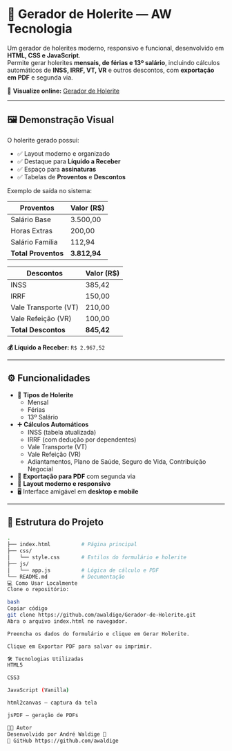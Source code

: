 # 📑 Gerador de Holerite — AW Tecnologia

Um gerador de holerites moderno, responsivo e funcional, desenvolvido em **HTML, CSS e JavaScript**.  
Permite gerar holerites **mensais, de férias e 13º salário**, incluindo cálculos automáticos de **INSS, IRRF, VT, VR** e outros descontos, com **exportação em PDF** e segunda via.

🔗 **Visualize online:** [Gerador de Holerite](https://gerador-de-holerite.vercel.app/)

---

## 🖼️ Demonstração Visual

O holerite gerado possui:

- ✅ Layout moderno e organizado  
- ✅ Destaque para **Líquido a Receber**  
- ✅ Espaço para **assinaturas**  
- ✅ Tabelas de **Proventos** e **Descontos**

Exemplo de saída no sistema:

| Proventos           | Valor (R$) |
|--------------------|------------|
| Salário Base        | 3.500,00   |
| Horas Extras        | 200,00     |
| Salário Família     | 112,94     |
| **Total Proventos** | **3.812,94** |

| Descontos                  | Valor (R$) |
|----------------------------|------------|
| INSS                       | 385,42     |
| IRRF                       | 150,00     |
| Vale Transporte (VT)       | 210,00     |
| Vale Refeição (VR)         | 100,00     |
| **Total Descontos**        | **845,42** |

**💰 Líquido a Receber:** `R$ 2.967,52`

---

## ⚙️ Funcionalidades

- 🧾 **Tipos de Holerite**
  - Mensal
  - Férias
  - 13º Salário
- ➕ **Cálculos Automáticos**
  - INSS (tabela atualizada)
  - IRRF (com dedução por dependentes)
  - Vale Transporte (VT)
  - Vale Refeição (VR)
  - Adiantamentos, Plano de Saúde, Seguro de Vida, Contribuição Negocial
- 📄 **Exportação para PDF** com segunda via
- 🎨 **Layout moderno e responsivo**
- 🖥️ Interface amigável em **desktop e mobile**

---

## 📂 Estrutura do Projeto

```bash
.
├── index.html          # Página principal
├── css/
│   └── style.css       # Estilos do formulário e holerite
├── js/
│   └── app.js          # Lógica de cálculo e PDF
└── README.md           # Documentação
💻 Como Usar Localmente
Clone o repositório:

bash
Copiar código
git clone https://github.com/awaldige/Gerador-de-Holerite.git
Abra o arquivo index.html no navegador.

Preencha os dados do formulário e clique em Gerar Holerite.

Clique em Exportar PDF para salvar ou imprimir.

🛠️ Tecnologias Utilizadas
HTML5

CSS3

JavaScript (Vanilla)

html2canvas — captura da tela

jsPDF — geração de PDFs

👨‍💻 Autor
Desenvolvido por André Waldige 🚀
🔗 GitHub https://github.com/awaldige


